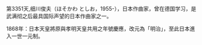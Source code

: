 第3351天,细川俊夫（ほそかわ としお，1955-），日本作曲家，曾在德国学习，是武满彻之后最具国际声望的日本作曲家之一。

1868年：日本天皇將原與孝明天皇共用之年號慶應，改元為「明治」，至此日本進入一世一元制。